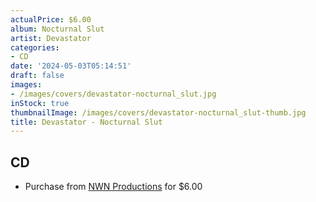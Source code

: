 ```yaml
---
actualPrice: $6.00
album: Nocturnal Slut
artist: Devastator
categories:
- CD
date: '2024-05-03T05:14:51'
draft: false
images:
- /images/covers/devastator-nocturnal_slut.jpg
inStock: true
thumbnailImage: /images/covers/devastator-nocturnal_slut-thumb.jpg
title: Devastator - Nocturnal Slut
---
```


## CD
* Purchase from [NWN Productions](http://shop.nwnprod.com/index.php?route=product/product&path=93&product_id=1358&sort=pd.name&order=ASC) for $6.00
